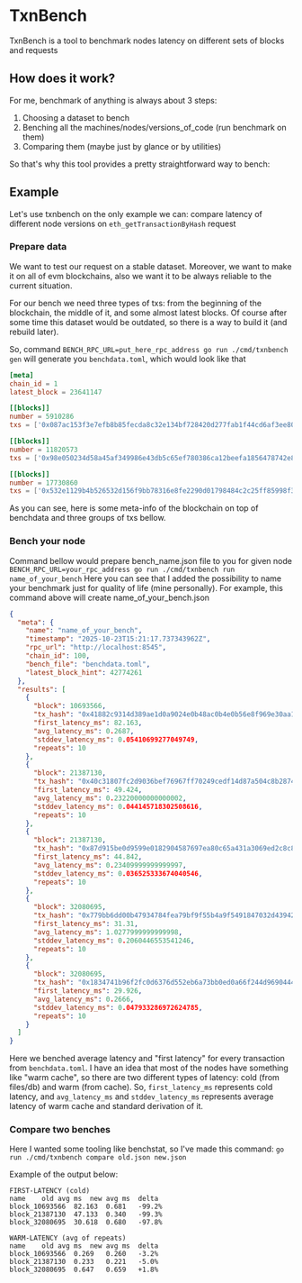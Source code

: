 # TxnBench
TxnBench is a tool to benchmark nodes latency on different sets of blocks 
and requests

## How does it work?
For me, benchmark of anything is always about 3 steps:
1. Choosing a dataset to bench
2. Benching all the machines/nodes/versions_of_code (run benchmark on them)
3. Comparing them (maybe just by glance or by utilities)

So that's why this tool provides a pretty straightforward way to bench:

## Example
Let's use txnbench on the only example we can: compare latency of different 
node versions on `eth_getTransactionByHash` request
### Prepare data
We want to test our request on a stable dataset. Moreover, we want to make it on
all of evm blockchains, also we want it to be always reliable to the current situation.

For our bench we need three types of txs: from the beginning of the blockchain,
the middle of it, and some almost latest blocks. Of course after some time
this dataset would be outdated, so there is a way to build it (and rebuild later).

So, command `BENCH_RPC_URL=put_here_rpc_address go run ./cmd/txnbench gen` will generate you
`benchdata.toml`, which would look like that
```toml
[meta]
chain_id = 1
latest_block = 23641147

[[blocks]]
number = 5910286
txs = ['0x087ac153f3e7efb8b85fecda8c32e134bf728420d277fab1f44cd6af3ee80104', '0xba8daf63e0b5b21abadf3fdc63dd63e03a9df15d8e8ba5feadd003116ae8307e']

[[blocks]]
number = 11820573
txs = ['0x98e050234d58a45af349986e43db5c65ef780386ca12beefa1856478742e877d', '0xeef69816ba0878d0c0a3b914ffe0aac71df4c5f09f667a81bae9852a084d403a']

[[blocks]]
number = 17730860
txs = ['0x532e1129b4b526532d156f9bb78316e8fe2290d01798484c2c25ff85998f3900', '0xde48c40de6f5c99fe58d8fc2709840bd020e6d03e1563ae4c33eb54b1bc8a01c']
```
As you can see, here is some meta-info of the blockchain on top of benchdata and three groups of txs bellow.

### Bench your node
Command bellow would prepare bench_name.json file to you for given node
`BENCH_RPC_URL=your_rpc_address go run ./cmd/txnbench run name_of_your_bench`
Here you can see that I added the possibility to name your benchmark just for
quality of life (mine personally). For example, this command above will create
name_of_your_bench.json
```json
{
  "meta": {
    "name": "name_of_your_bench",
    "timestamp": "2025-10-23T15:21:17.737343962Z",
    "rpc_url": "http://localhost:8545",
    "chain_id": 100,
    "bench_file": "benchdata.toml",
    "latest_block_hint": 42774261
  },
  "results": [
    {
      "block": 10693566,
      "tx_hash": "0x41882c9314d389ae1d0a9024e0b48ac0b4e0b56e8f969e30aa1010ce3e27e783",
      "first_latency_ms": 82.163,
      "avg_latency_ms": 0.2687,
      "stddev_latency_ms": 0.05410699277049749,
      "repeats": 10
    },
    {
      "block": 21387130,
      "tx_hash": "0x40c31807fc2d9036bef76967ff70249cedf14d87a504c8b287436ee12cb564e7",
      "first_latency_ms": 49.424,
      "avg_latency_ms": 0.23220000000000002,
      "stddev_latency_ms": 0.044145718302508616,
      "repeats": 10
    },
    {
      "block": 21387130,
      "tx_hash": "0x87d915be0d9599e0182904587697ea80c65a431a3069ed2c8c8f8aa661ab61d1",
      "first_latency_ms": 44.842,
      "avg_latency_ms": 0.23409999999999997,
      "stddev_latency_ms": 0.036525333674040546,
      "repeats": 10
    },
    {
      "block": 32080695,
      "tx_hash": "0x779bb6dd00b47934784fea79bf9f55b4a9f5491847032d4394248ed7705956ae",
      "first_latency_ms": 31.31,
      "avg_latency_ms": 1.0277999999999998,
      "stddev_latency_ms": 0.2060446553541246,
      "repeats": 10
    },
    {
      "block": 32080695,
      "tx_hash": "0x1834741b96f2fc0d6376d552eb6a73bb0ed0a66f244d96904444748ae31c5a3a",
      "first_latency_ms": 29.926,
      "avg_latency_ms": 0.2666,
      "stddev_latency_ms": 0.047933286972624785,
      "repeats": 10
    }
  ]
}
```
Here we benched average latency and "first latency" for every transaction
from `benchdata.toml`. I have an idea that most of the nodes have something like "warm cache", so
there are two different types of latency: cold (from files/db) and warm (from cache).
So, `first_latency_ms` represents cold latency, and `avg_latency_ms` and `stddev_latency_ms` represents
average latency of warm cache and standard derivation of it.

### Compare two benches
Here I wanted some tooling like benchstat, so I've made this command:
`go run ./cmd/txnbench compare old.json new.json`

Example of the output below:
```
FIRST-LATENCY (cold)
name	old avg ms	new avg ms	delta
block_10693566	82.163	0.681	-99.2%
block_21387130	47.133	0.340	-99.3%
block_32080695	30.618	0.680	-97.8%

WARM-LATENCY (avg of repeats)
name	old avg ms	new avg ms	delta
block_10693566	0.269	0.260	-3.2%
block_21387130	0.233	0.221	-5.0%
block_32080695	0.647	0.659	+1.8%
```


